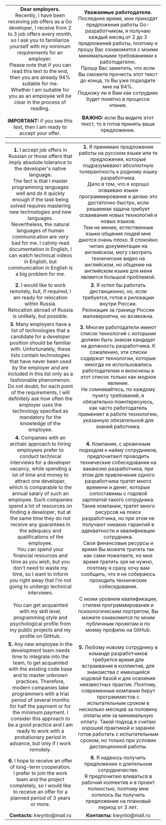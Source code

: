 
<div align="center">
    <table>
        <tbody align="center">
            <tr>
                <td>
                    <b>Dear employers.</b><br>
                    Recently, I have been receiving job offers as a Go developer, I receive from 2 to 3 job offers every month, so I ask you to familiarize yourself with my minimum requirements for an employer.<br>
                    Please note that if you can read this text to the end, then you are already 94% suitable for me.<br>
                    Whether I am suitable for you as an employee will be clear in the process of reading.<br><br>
                    <b>IMPORTANT:</b> if you see this text, then I am ready to accept your offer.
                </td>
                <td>
                    <b>Уважаемые работодатели.</b><br>
                    Последнее время, мне приходят предложения работы Go-разработчиком, я получаю каждый месяц от 2 до 3 предложений работы, поэтому я прошу Вас ознакомится с моими минимальными требованиями к работодателю.<br>
                    Прошу Вас заметить, что если Вы сможете прочесть этот текст до конца, то Вы уже подходите мне на 94%.<br>
                    Подхожу ли я Вам как сотрудник будет понятно в процессе чтения.<br><br>
                    <b>ВАЖНО:</b> если Вы видите этот текст, то я готов принять ваше предложение.
                </td>
            </tr>
        </tbody>
    </table>
</div>

<div align="center">
    <table>
        <tbody align="center">
            <tr>
                <td>
                    <b>1.</b> I accept job offers in Russian or those offers that imply absolute tolerance to the developer's native language.<br>
The fact is that I master programming languages well and do it quickly enough if the task being solved requires mastering new technologies and new languages.<br>
Nevertheless, the natural languages of human communication are very bad for me. I calmly read documentation in English, I can watch technical videos in English, but communication in English is a big problem for me.
                </td>
                <td>
                    <b>1.</b> Я принимаю предложения работы на русском языке или те предложения, которые подразумевают абсолютную толерантность к родному языку разработчика.<br>
Дело в том, что я хорошо осваиваю языки программирования и делаю это достаточно быстро, если решаемая задача требует осваивания новых технологий и новых языков.<br>
Тем не менее, естественные языки общения людей мне даются очень плохо. Я спокойно читаю документации на английском, могу смотреть технические видео на английском, но общение на английском языке для меня является большой проблемой.
                </td>
            </tr>
            <tr>
                <td>
                    <b>2.</b> I would like to work remotely, but, if required, I am ready for relocation within Russia.<br>
Relocation abroad of Russia is unlikely, but possible.
                </td>
                <td>
                    <b>2.</b> Я хотел бы работать дистанционно, но, если требуется, готов к релокации внутри России.<br>
Релокация за границу России маловероятна, но возможна.
                </td>
            </tr>
            <tr>
                <td>
                    <b>3.</b> Many employers have a list of technologies that a candidate for a developer position should be familiar with. Unfortunately, these lists contain technologies that have never been used by the employer and are included in this list only as a fashionable phenomenon.<br>
Do not doubt, for each point of the requirements, I will definitely ask how often the employer uses the technology specified as mandatory for the knowledge of the employee.
                </td>
                <td>
                    <b>3.</b> Многие работодатели имеют список технологий с которыми должен быть знаком кандидат на должность разработчика. К сожалению, эти списки содержат технологии, которые никогда не использовались работодателем и включены в этот список только как модное явление.<br>
Не сомневайтесь, по каждому пункту требований, я обязательно поинтересуюсь, как часто работодатель применяет в работе технологию, указанную обязательной для знаний работника.
                </td>
            </tr>
            <tr>
                <td>
                    <b>4.</b> Companies with an archaic approach to hiring employees prefer to conduct technical interviews for a developer vacancy, while spending a lot of time and money to attract one developer, which is comparable to the annual salary of such an employee. Such companies spend a lot of resources on finding a developer, but at the same time they do not receive any guarantees in the adequacy and qualifications of the employee.<br>
You can spend your financial resources and time as you wish, but you don't need to waste my time, so I want to inform you right away that I'm not going to undergo technical interviews.<br><br>
You can get acquainted with my skill level, programming style and psychological profile from my public projects and my profile on GitHub.
                </td>
                <td>
                    <b>4.</b> Компании, с архаичным подходом к найму сотрудников, предпочитают проводить технические собеседования на вакансию разработчика, при этом для привлечения одного разработчика тратят много времени и денег, которые сопоставимы с годовой зарплатой такого сотрудника. Такие компании, тратят много ресурсов на поиск разработчика, но при этом не получают никаких гарантий в адекватности и квалификации сотрудника.<br>
Свои финансовые ресурсы и время Вы можете тратить так как сами пожелаете, но мое время тратить зря не нужно, поэтому я сразу хочу вам сообщить, что я не собираюсь проходить технические собеседования.<br><br>
С моим уровнем квалификации, стилем программирования и психологическим портретом, Вы можете ознакомится по моим публичным проектам и по моему профилю на GitHub.
                </td>
            </tr>
            <tr>
                <td>
                    <b>5.</b> Any new employee in the development team needs time to integrate into the team, to get acquainted with the existing code base and to master unknown practices. Therefore, modern companies take programmers with a trial period of several months for half the payment or for the minimum payment. I consider this approach to be a good practice and I am ready to work with a probationary period in advance, but only if I work remotely.
                </td>
                <td>
                    <b>5.</b> Любому новому сотруднику в команде разработчиков требуется время для встраивания в коллектив, для знакомства с имеющейся кодовой базой и для освоения неизвестных практик. Поэтому, современные компании берут программистов с испытательным сроком в несколько месяцев за половину оплаты или за минимальную оплату. Такой подход я считаю хорошей практикой и заранее готов работать с испытательным сроком, но только при условии дистанционной работы.
                </td>
            </tr>
            <tr>
                <td>
                    <b>6.</b> I hope to receive an offer of long-term cooperation.<br>
I prefer to join the work team and the project completely, so I would like to receive an offer for a planned period of 3 years or more.
                </td>
                <td>
                    <b>6.</b> Я надеюсь получить предложение о длительном сотрудничестве.<br>
Я предпочитаю вливаться в рабочий коллектив и в проект полностью, поэтому мне хотелось бы получить предложение на плановый период от 3 лет.
                </td>
            </tr>
            <tr>
                <td>
                    <b>Contacts: </b> kwynto@mail.ru
                </td>
                <td>
                    <b>Контакты: </b> kwynto@mail.ru
                </td>
            </tr>
        </tbody>
    </table>
</div>
